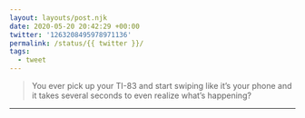 ```yaml
---
layout: layouts/post.njk
date: 2020-05-20 20:42:29 +00:00
twitter: '1263208495978971136'
permalink: /status/{{ twitter }}/
tags: 
  - tweet
---
```


> You ever pick up your TI-83 and start swiping like it’s your phone and it takes several seconds to even realize what’s happening?

---
